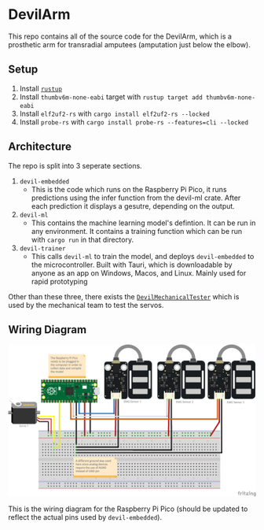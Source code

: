# DevilArm

This repo contains all of the source code for the DevilArm, which is a prosthetic arm for transradial amputees (amputation just below the elbow).

## Setup

1. Install [`rustup`](https://www.rust-lang.org/)
2. Install `thumbv6m-none-eabi` target with `rustup target add thumbv6m-none-eabi`
3. Install `elf2uf2-rs` with `cargo install elf2uf2-rs --locked`
4. Install `probe-rs` with `cargo install probe-rs --features=cli --locked`

## Architecture

The repo is split into 3 seperate sections.

1. `devil-embedded`
    - This is the code which runs on the Raspberry Pi Pico, it runs predictions using the infer function from the devil-ml crate. After each prediction it displays a gesutre, depending on the output.
2. `devil-ml`
    - This contains the machine learning model's defintion. It can be run in any environment. It contains a training function which can be run with `cargo run` in that directory.
3. `devil-trainer`
    - This calls `devil-ml` to train the model, and deploys `devil-embedded` to the microcontroller. Built with Tauri, which is downloadable by anyone as an app on Windows, Macos, and Linux. Mainly used for rapid prototyping

Other than these three, there exists the [`DevilMechanicalTester`](https://github.com/Devils-Prosthetics/DevilMechanicalTester/) which is used by the mechanical team to test the servos.

## Wiring Diagram

![Wiring diagram for the Raspberry Pi Pico, with a servo](./media/Devils_Prosthetics_Electrical_bb.png "Wiring Diagram")

This is the wiring diagram for the Raspberry Pi Pico (should be updated to reflect the actual pins used by `devil-embedded`).

